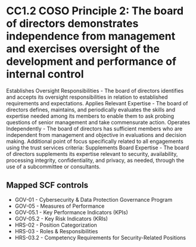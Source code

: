 # CC1.2 COSO Principle 2: The board of directors demonstrates independence from management and exercises oversight of the development and performance of internal control
Establishes Oversight Responsibilities - The board of directors identifies and accepts its oversight responsibilities in relation to established requirements and expectations. Applies Relevant Expertise - The board of directors defines, maintains, and periodically evaluates the skills and expertise needed among its members to enable them to ask probing questions of senior management and take commensurate action. Operates Independently - The board of directors has sufficient members who are independent from management and objective in evaluations and decision making. Additional point of focus specifically related to all engagements using the trust services criteria: Supplements Board Expertise - The board of directors supplements its expertise relevant to security, availability, processing integrity, confidentiality, and privacy, as needed, through the use of a subcommittee or consultants.
## Mapped SCF controls
- GOV-01 - Cybersecurity & Data Protection Governance Program
- GOV-05 - Measures of Performance
- GOV-05.1 - Key Performance Indicators (KPIs)
- GOV-05.2 - Key Risk Indicators (KRIs)
- HRS-02 - Position Categorization
- HRS-03 - Roles & Responsibilities
- HRS-03.2 - Competency Requirements for Security-Related Positions